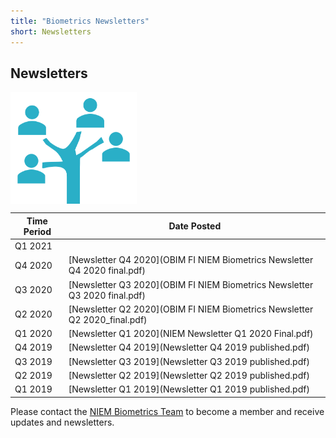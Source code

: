 ```yaml
---
title: "Biometrics Newsletters"
short: Newsletters
---
```


## Newsletters

<img align="center" width="40%" src="Biometrics-Newsletter-v2.png">

|Time Period|Date Posted|
|---|---|
|Q1 2021|
|Q4 2020|[Newsletter Q4 2020](OBIM FI NIEM Biometrics Newsletter Q4 2020 final.pdf)
|Q3 2020|[Newsletter Q3 2020](OBIM FI NIEM Biometrics Newsletter Q3 2020 final.pdf)
|Q2 2020|[Newsletter Q2 2020](OBIM FI NIEM Biometrics Newsletter Q2 2020_final.pdf)
|Q1 2020|[Newsletter Q1 2020](NIEM Newsletter Q1 2020 Final.pdf)
|Q4 2019|[Newsletter Q4 2019](Newsletter Q4 2019 published.pdf)
|Q3 2019|[Newsletter Q3 2019](Newsletter Q3 2019 published.pdf)
|Q2 2019|[Newsletter Q2 2019](Newsletter Q2 2019 published.pdf)
|Q1 2019|[Newsletter Q1 2019](Newsletter Q1 2019 published.pdf)

Please contact the [NIEM Biometrics Team](mailto:OBIMFuturesIdentityNIEM@obim.dhs.gov) to become a member and receive updates and newsletters.
